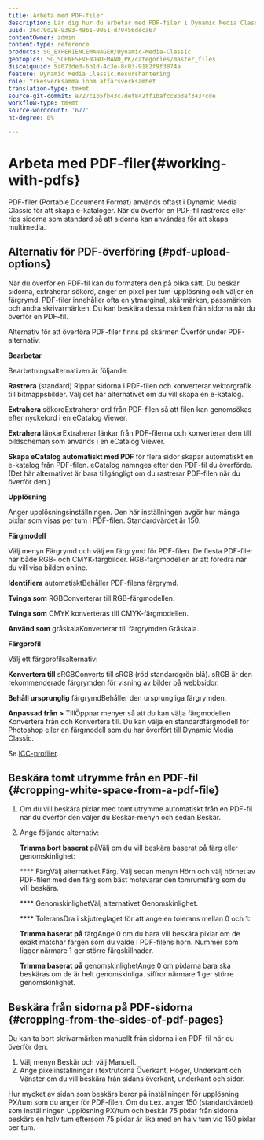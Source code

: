 ```yaml
---
title: Arbeta med PDF-filer
description: Lär dig hur du arbetar med PDF-filer i Dynamic Media Classic.
uuid: 26d70d28-9393-49b1-9051-d70456deca67
contentOwner: admin
content-type: reference
products: SG_EXPERIENCEMANAGER/Dynamic-Media-Classic
geptopics: SG_SCENESEVENONDEMAND_PK/categories/master_files
discoiquuid: 5a073de3-6b1d-4c3e-8c03-9182f9f3874a
feature: Dynamic Media Classic,Resurshantering
role: Yrkesverksamma inom affärsverksamhet
translation-type: tm+mt
source-git-commit: e727c1b5fb43c7def842ff1bafcc8b3ef3437cde
workflow-type: tm+mt
source-wordcount: '677'
ht-degree: 0%

---
```



# Arbeta med PDF-filer{#working-with-pdfs}

PDF-filer (Portable Document Format) används oftast i Dynamic Media Classic för att skapa e-kataloger. När du överför en PDF-fil rastreras eller rips sidorna som standard så att sidorna kan användas för att skapa multimedia.

## Alternativ för PDF-överföring {#pdf-upload-options}

När du överför en PDF-fil kan du formatera den på olika sätt. Du beskär sidorna, extraherar sökord, anger en pixel per tum-upplösning och väljer en färgrymd. PDF-filer innehåller ofta en ytmarginal, skärmärken, passmärken och andra skrivarmärken. Du kan beskära dessa märken från sidorna när du överför en PDF-fil.

Alternativ för att överföra PDF-filer finns på skärmen Överför under PDF-alternativ.

**Bearbetar**

Bearbetningsalternativen är följande:

**Rastrera**  (standard) Rippar sidorna i PDF-filen och konverterar vektorgrafik till bitmappsbilder. Välj det här alternativet om du vill skapa en e-katalog.

**Extrahera** sökordExtraherar ord från PDF-filen så att filen kan genomsökas efter nyckelord i en eCatalog Viewer.

**Extrahera** länkarExtraherar länkar från PDF-filerna och konverterar dem till bildscheman som används i en eCatalog Viewer.

**Skapa eCatalog automatiskt med PDF** för flera sidor skapar automatiskt en e-katalog från PDF-filen. eCatalog namnges efter den PDF-fil du överförde. (Det här alternativet är bara tillgängligt om du rastrerar PDF-filen när du överför den.)

**Upplösning**

Anger upplösningsinställningen. Den här inställningen avgör hur många pixlar som visas per tum i PDF-filen. Standardvärdet är 150.

**Färgmodell**

Välj menyn Färgrymd och välj en färgrymd för PDF-filen. De flesta PDF-filer har både RGB- och CMYK-färgbilder. RGB-färgmodellen är att föredra när du vill visa bilden online.

**Identifiera** automatisktBehåller PDF-filens färgrymd.

**Tvinga som** RGBConverterar till RGB-färgmodellen.

**Tvinga som** CMYK konverteras till CMYK-färgmodellen.

**Använd som** gråskalaKonverterar till färgrymden Gråskala.

**Färgprofil**

Välj ett färgprofilsalternativ:

**Konvertera till** sRGBConverts till sRGB (röd standardgrön blå). sRGB är den rekommenderade färgrymden för visning av bilder på webbsidor.

**Behåll ursprunglig** färgrymdBehåller den ursprungliga färgrymden.

**Anpassad från >** TillÖppnar menyer så att du kan välja färgmodellen Konvertera från och Konvertera till. Du kan välja en standardfärgmodell för Photoshop eller en färgmodell som du har överfört till Dynamic Media Classic.

Se [ICC-profiler](icc-profiles.md#icc_profiles).

## Beskära tomt utrymme från en PDF-fil {#cropping-white-space-from-a-pdf-file}

1. Om du vill beskära pixlar med tomt utrymme automatiskt från en PDF-fil när du överför den väljer du Beskär-menyn och sedan Beskär.
1. Ange följande alternativ:

   **Trimma bort baserat** påVälj om du vill beskära baserat på färg eller genomskinlighet:

   **** FärgVälj alternativet Färg. Välj sedan menyn Hörn och välj hörnet av PDF-filen med den färg som bäst motsvarar den tomrumsfärg som du vill beskära.

   **** GenomskinlighetVälj alternativet Genomskinlighet.

   **** ToleransDra i skjutreglaget för att ange en tolerans mellan 0 och 1:

   **Trimma baserat på** färgAnge 0 om du bara vill beskära pixlar om de exakt matchar färgen som du valde i PDF-filens hörn. Nummer som ligger närmare 1 ger större färgskillnader.

   **Trimma baserat på** genomskinlighetAnge 0 om pixlarna bara ska beskäras om de är helt genomskinliga. siffror närmare 1 ger större genomskinlighet.

## Beskära från sidorna på PDF-sidorna {#cropping-from-the-sides-of-pdf-pages}

Du kan ta bort skrivarmärken manuellt från sidorna i en PDF-fil när du överför den.

1. Välj menyn Beskär och välj Manuell.
1. Ange pixelinställningar i textrutorna Överkant, Höger, Underkant och Vänster om du vill beskära från sidans överkant, underkant och sidor.

Hur mycket av sidan som beskärs beror på inställningen för upplösning PX/tum som du anger för PDF-filen. Om du t.ex. anger 150 (standardvärdet) som inställningen Upplösning PX/tum och beskär 75 pixlar från sidorna beskärs en halv tum eftersom 75 pixlar är lika med en halv tum vid 150 pixlar per tum.
